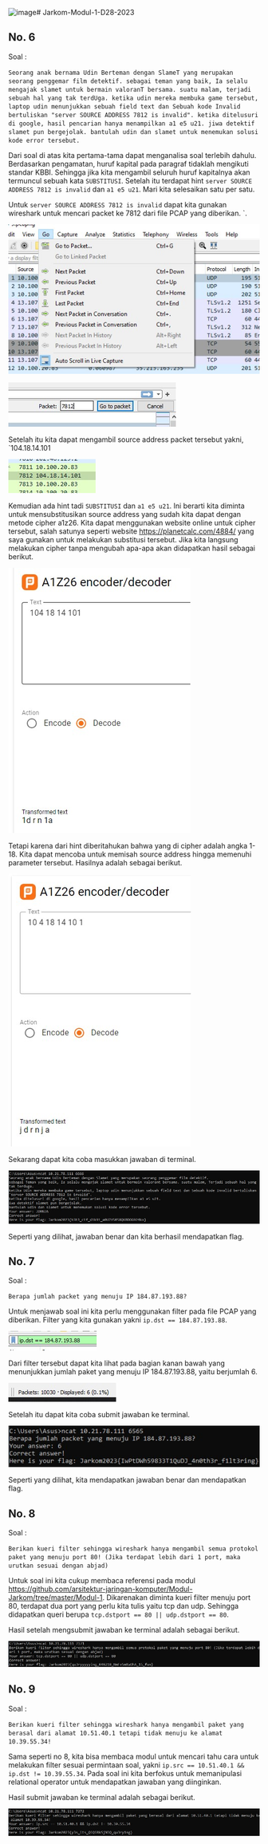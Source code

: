 ![image](https://github.com/xmall75/Jarkom-Modul-1-D28-2023/assets/115076652/938c7bb8-ec17-4e4b-b499-32dd44586d16)# Jarkom-Modul-1-D28-2023


## No. 6
Soal : 

`Seorang anak bernama Udin Berteman dengan SlameT yang merupakan seorang penggemar film detektif. sebagai teman yang baik, Ia selalu mengajak slamet untuk bermain valoranT bersama. suatu malam, terjadi sebuah hal yang tak terdUga. ketika udin mereka membuka game tersebut, laptop udin menunjukkan sebuah field text dan Sebuah kode Invalid bertuliskan "server SOURCE ADDRESS 7812 is invalid". ketika ditelusuri di google, hasil pencarian hanya menampilkan a1 e5 u21. jiwa detektif slamet pun bergejolak. bantulah udin dan slamet untuk menemukan solusi kode error tersebut.`

Dari soal di atas kita pertama-tama dapat menganalisa soal terlebih dahulu. Berdasarkan pengamatan, huruf kapital pada paragraf tidaklah mengikuti standar KBBI. Sehingga jika kita mengambil seluruh huruf kapitalnya akan termuncul sebuah kata `SUBSTITUSI`. Setelah itu terdapat hint `server SOURCE ADDRESS 7812 is invalid` dan `a1 e5 u21`. Mari kita selesaikan satu per satu.

Untuk `server SOURCE ADDRESS 7812 is invalid` dapat kita gunakan wireshark untuk mencari packet ke 7812 dari file PCAP yang diberikan. `.

![goto](src/no6/goto.jpg)

![7812](src/no6/7812.jpg)

Setelah itu kita dapat mengambil source address packet tersebut yakni, `104.18.14.101

![sa](src/no6/sa.jpg)

Kemudian ada hint tadi `SUBSTITUSI` dan `a1 e5 u21`. Ini berarti kita diminta untuk mensubstitusikan source address yang sudah kita dapat dengan metode cipher a1z26. Kita dapat menggunakan website online untuk cipher tersebut, salah satunya seperti website https://planetcalc.com/4884/ yang saya gunakan untuk melakukan substitusi tersebut. Jika kita langsung melakukan cipher tanpa mengubah apa-apa akan didapatkan hasil sebagai berikut.

![cipherawal](src/no6/cipherawal.jpg)

Tetapi karena dari hint diberitahukan bahwa yang di cipher adalah angka 1-18. Kita dapat mencoba untuk memisah source address hingga memenuhi parameter tersebut. Hasilnya adalah sebagai berikut. 

![cipherberhasil](src/no6/cipherberhasil.jpg)

Sekarang dapat kita coba masukkan jawaban di terminal. 

![hasil](/src/no6/hasil.jpg)

Seperti yang dilihat, jawaban benar dan kita berhasil mendapatkan flag.


## No. 7
Soal : 

`Berapa jumlah packet yang menuju IP 184.87.193.88?`

Untuk menjawab soal ini kita perlu menggunakan filter pada file PCAP yang diberikan. Filter yang kita gunakan yakni `ip.dst == 184.87.193.88`.

![filter](src/no7/filter.jpg)

Dari filter tersebut dapat kita lihat pada bagian kanan bawah yang menunjukkan jumlah paket yang menuju IP 184.87.193.88, yaitu berjumlah 6.

![packet](src/no7/packet.jpg)

Setelah itu dapat kita coba submit jawaban ke terminal.

![hasil](src/no7/hasil.jpg)

Seperti yang dilihat, kita mendapatkan jawaban benar dan mendapatkan flag.


## No. 8
Soal : 

`Berikan kueri filter sehingga wireshark hanya mengambil semua protokol paket yang menuju port 80! (Jika terdapat lebih dari 1 port, maka urutkan sesuai dengan abjad)`

Untuk soal ini kita cukup membaca referensi pada modul https://github.com/arsitektur-jaringan-komputer/Modul-Jarkom/tree/master/Modul-1. Dikarenakan diminta kueri filter menuju port 80, terdapat dua port yang perlu kita tulis yaitu tcp dan udp. Sehingga didapatkan queri berupa `tcp.dstport == 80 || udp.dstport == 80`.

Hasil setelah mengsubmit jawaban ke terminal adalah sebagai berikut.

![hasil](src/no8/hasil.jpg)



## No. 9
Soal : 

`Berikan kueri filter sehingga wireshark hanya mengambil paket yang berasal dari alamat 10.51.40.1 tetapi tidak menuju ke alamat 10.39.55.34!`

Sama seperti no 8, kita bisa membaca modul untuk mencari tahu cara untuk melakukan filter sesuai permintaan soal, yakni `ip.src == 10.51.40.1 && ip.dst != 10.39.55.34`. Pada soal ini kita berfokus untuk memanipulasi relational operator untuk mendapatkan jawaban yang diinginkan.

Hasil submit jawaban ke terminal adalah sebagai berikut. 

![hasil](src/no9/hasil.jpg)






